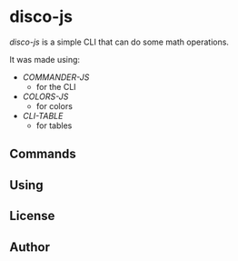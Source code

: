 # disco-js

_disco-js_ is a simple CLI that can do some math operations. 

It was made using:

- _COMMANDER-JS_    
  * for the CLI 
- _COLORS-JS_            
  * for colors
- _CLI-TABLE_ 
  * for tables

## Commands

## Using

## License

## Author
